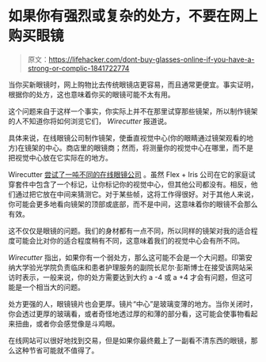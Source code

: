 # 如果你有强烈或复杂的处方，不要在网上购买眼镜

> 原文：<https://lifehacker.com/dont-buy-glasses-online-if-you-have-a-strong-or-complic-1841722774>

当你买新眼镜时，网上购物比去传统眼镜店更容易，而且通常更便宜。事实证明，根据你的处方，这也意味着你买的眼镜可能不太有用。



这个问题来自于这样一个事实，你实际上并不在那里试穿那些镜架，所以制作镜架的人不知道你将如何浏览它们， *Wirecutter* 报道说。

具体来说，在线眼镜公司制作镜架，使垂直视觉中心(你的眼睛通过镜架观看的地方)在镜架的中心。商店里的眼镜商；然而，将测量你的视觉中心在哪里，而不是把视觉中心放在它实际在的地方。

Wirecutter [尝试了一吨不同的在线眼镜公司](https://thewirecutter.com/blog/should-i-buy-glasses-online/amp/?__twitter_impression=true) 。虽然 Flex + Iris 公司在它的家庭试穿套件中包含了一个标记，让你标记你的视觉中心，但其他公司都没有。相反，他们通过把它放在中间来猜测它。对于某些帧，这将工作得很好。对于其他人来说，你可能会更多地看向镜架的顶部或底部，而不是中间，这意味着你的眼镜不会那么有效。

这不仅仅是眼镜的问题。我们的身材都有一点不同，所以同样的镜架对我的适合程度可能会比对你的适合程度稍有不同，这意味着我们的视觉中心会有所不同。

*Wirecutter* 指出，如果你有一个弱处方，那么这可能不会是一个大问题。印第安纳大学验光学院负责临床和患者护理服务的副院长尼尔·彭斯博士在接受该网站采访时表示，一般来说，你的处方需要达到大约 a -4 或 a +4 才会有问题，但这可能是一个相当大的问题。

处方更强的人，眼镜镜片也会更厚。镜片“中心”是玻璃变薄的地方。当你关闭时，你会透过更厚的玻璃看，或者奇怪地透过厚的和薄的部分看，这可能会使事物看起来扭曲，或者你会感觉像是斗鸡眼。

在线网站可以很好地找到交易，但是如果你最终戴上了一副看不清东西的眼镜，那么这种节省可能就不值得了。